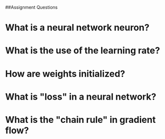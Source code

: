 ##Assignment Questions
# What is a neural network neuron?
# What is the use of the learning rate?
# How are weights initialized?
# What is "loss" in a neural network?
# What is the "chain rule" in gradient flow?
